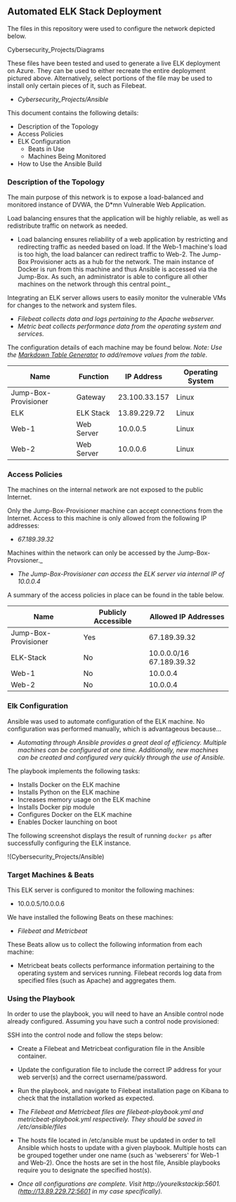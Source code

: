 ## Automated ELK Stack Deployment

The files in this repository were used to configure the network depicted below.

Cybersecurity_Projects/Diagrams

These files have been tested and used to generate a live ELK deployment on Azure. They can be used to either recreate the entire deployment pictured above. Alternatively, select portions of the file may be used to install only certain pieces of it, such as Filebeat.

  - _Cybersecurity_Projects/Ansible_

This document contains the following details:
- Description of the Topology
- Access Policies
- ELK Configuration
  - Beats in Use
  - Machines Being Monitored
- How to Use the Ansible Build


### Description of the Topology

The main purpose of this network is to expose a load-balanced and monitored instance of DVWA, the D*mn Vulnerable Web Application.

Load balancing ensures that the application will be highly reliable, as well as redistribute traffic on network as needed.
- Load balancing ensures reliability of a web application by restricting and redirecting traffic as needed based on load. If the Web-1 machine's load is too high, the load balancer can redirect traffic to Web-2. The Jump-Box Provisioner acts as a hub for the network. The main instance of Docker is run from this machine and thus Ansible is accessed via the Jump-Box. As such, an administrator is able to configure all other machines on the network through this central point._

Integrating an ELK server allows users to easily monitor the vulnerable VMs for changes to the network and system files.
- _Filebeat collects data and logs pertaining to the Apache webserver._
- _Metric beat collects performance data from the operating system and services._

The configuration details of each machine may be found below.
_Note: Use the [Markdown Table Generator](http://www.tablesgenerator.com/markdown_tables) to add/remove values from the table_.

| Name                 | Function    | IP Address    | Operating System |
|----------------------|-------------|---------------|------------------|
| Jump-Box-Provisioner | Gateway     | 23.100.33.157 | Linux            |
| ELK                  | ELK Stack   | 13.89.229.72  | Linux            |
| Web-1                | Web Server  | 10.0.0.5      | Linux            |
| Web-2                | Web Server  | 10.0.0.6      | Linux            |

### Access Policies

The machines on the internal network are not exposed to the public Internet. 

Only the Jump-Box-Provisioner machine can accept connections from the Internet. Access to this machine is only allowed from the following IP addresses:
- _67.189.39.32_

Machines within the network can only be accessed by the Jump-Box-Provsioner._

- _The Jump-Box-Provisioner can access the ELK server via internal IP of 10.0.0.4_

A summary of the access policies in place can be found in the table below.

| Name                 | Publicly Accessible | Allowed IP Addresses     |
|----------------------|---------------------|--------------------------|
| Jump-Box-Provisioner | Yes                 | 67.189.39.32             |
| ELK-Stack            | No                  | 10.0.0.0/16 67.189.39.32 |
| Web-1                | No                  | 10.0.0.4                 |
| Web-2                | No                  | 10.0.0.4                 |

### Elk Configuration

Ansible was used to automate configuration of the ELK machine. No configuration was performed manually, which is advantageous because...
- _Automating through Ansible provides a great deal of efficiency. Multiple machines can be configured at one time. Additionally, new machines can be created and configured very quickly through the use of Ansible._

The playbook implements the following tasks:
- Installs Docker on the ELK machine
- Installs Python on the ELK machine
- Increases memory usage on the ELK machine
- Installs Docker pip module
- Configures Docker on the ELK machine
- Enables Docker launching on boot

The following screenshot displays the result of running `docker ps` after successfully configuring the ELK instance.

!(Cybersecurity_Projects/Ansible)

### Target Machines & Beats
This ELK server is configured to monitor the following machines:
- 10.0.0.5/10.0.0.6

We have installed the following Beats on these machines:
- _Filebeat and Metricbeat_

These Beats allow us to collect the following information from each machine:
- Metricbeat beats collects performance information pertaining to the operating system and services running. Filebeat records log data from specified files (such as Apache) and aggregates them. 

### Using the Playbook
In order to use the playbook, you will need to have an Ansible control node already configured. Assuming you have such a control node provisioned: 

SSH into the control node and follow the steps below:
- Create a Filebeat and Metricbeat configuration file in the Ansible container.
- Update the configuration file to include the correct IP address for your web server(s) and the correct username/password.
- Run the playbook, and navigate to Filebeat installation page on Kibana to check that the installation worked as expected.

- _The Filebeat and Metricbeat files are filebeat-playbook.yml and metricbeat-playbook.yml respectively. They should be saved in /etc/ansible/files_
- The hosts file located in /etc/ansible must be updated in order to tell Ansible which hosts to update with a given playbook. Multiple hosts can be grouped together under one name (such as 'webserers' for Web-1 and Web-2). Once the hosts are set in the host file, Ansible playbooks require you to designate the specified host(s). 
- _Once all configurations are complete. Visit  http://yourelkstackip:5601. (http://13.89.229.72:5601 in my case specifically)._